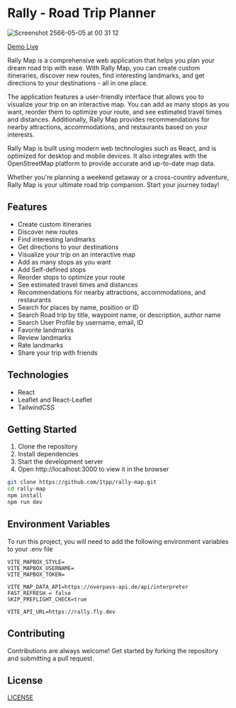 # Rally - Road Trip Planner

![Screenshot 2566-05-05 at 00 31 12](https://user-images.githubusercontent.com/43726547/236283289-352decd9-a804-4a44-9bcb-3f7c5ef8d6fe.png)

[Demo Live](https://rally.1tpp.dev)

Rally Map is a comprehensive web application that helps you plan your dream road trip with ease. With Rally Map, you can create custom itineraries, discover new routes, find interesting landmarks, and get directions to your destinations - all in one place.

The application features a user-friendly interface that allows you to visualize your trip on an interactive map. You can add as many stops as you want, reorder them to optimize your route, and see estimated travel times and distances. Additionally, Rally Map provides recommendations for nearby attractions, accommodations, and restaurants based on your interests.

Rally Map is built using modern web technologies such as React, and is optimized for desktop and mobile devices. It also integrates with the OpenStreetMap platform to provide accurate and up-to-date map data.

Whether you're planning a weekend getaway or a cross-country adventure, Rally Map is your ultimate road trip companion. Start your journey today!

## Features
- Create custom itineraries
- Discover new routes
- Find interesting landmarks
- Get directions to your destinations
- Visualize your trip on an interactive map
- Add as many stops as you want
- Add Self-defined stops
- Reorder stops to optimize your route
- See estimated travel times and distances
- Recommendations for nearby attractions, accommodations, and restaurants
- Search for places by name, position or ID
- Search Road trip by title, waypoint name, or description, author name
- Search User Profile by username, email, ID
- Favorite landmarks
- Review landmarks
- Rate landmarks
- Share your trip with friends

## Technologies
- React
- Leaflet and React-Leaflet
- TailwindCSS


## Getting Started
1. Clone the repository
2. Install dependencies
3. Start the development server
4. Open http://localhost:3000 to view it in the browser

```bash
git clone https://github.com/1tpp/rally-map.git
cd rally-map
npm install
npm run dev
```

## Environment Variables
To run this project, you will need to add the following environment variables to your .env file
```
VITE_MAPBOX_STYLE=
VITE_MAPBOX_USERNAME=
VITE_MAPBOX_TOKEN=

VITE_MAP_DATA_API=https://overpass-api.de/api/interpreter
FAST_REFRESH = false
SKIP_PREFLIGHT_CHECK=true

VITE_API_URL=https://rally.fly.dev
```

## Contributing
Contributions are always welcome! Get started by forking the repository and submitting a pull request.

## License
[LICENSE](./LICENSE.md)
